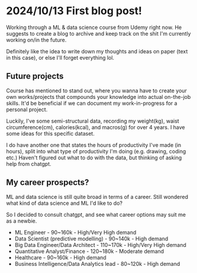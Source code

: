 # 2024/10/13 First blog post!

Working through a ML & data science course from Udemy right now. He suggests to create a blog to archive and keep track on the shit I'm currently working on/in the future.

Definitely like the idea to write down my thoughts and ideas on paper (text in this case), or else I'll forget everything lol.


## Future projects
Course has mentioned to stand out, where you wanna have to create your own works/projects that compounds your knowledge into actual on-the-job skills. It'd be beneficial if we can document my work-in-progress for a personal project.

Luckily, I've some semi-structural data, recording my weight(kg), waist circumference(cm), calories(kcal), and macros(g) for over 4 years. I have some ideas for this specific dataset.

I do have another one that states the hours of productivity I've made (in hours), split into what type of productivity I'm doing (e.g. drawing, coding etc.) Haven't figured out what to do with the data, but thinking of asking help from chatgpt.


## My career prospects?
ML and data science is still quite broad in terms of a career. Still wondered what kind of data science and ML I'd like to do?

So I decided to consult chatgpt, and see what career options may suit me as a newbie.

* ML Engineer - 90~160k - High/Very High demand
* Data Scientist (predictive modelling) - 90~140k - High demand
* Big Data Engineer/Data Architect - 110~170k - High/Very High demand
* Quantitative Analyst/Finance - 120~180k - Moderate demand
* Healthcare - 90~160k - High demand
* Business Intelligence/Data Analytics lead - 80~120k - High demand
